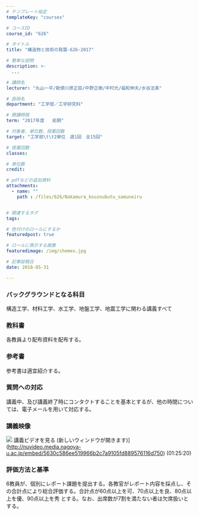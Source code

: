 ```yaml
---
# テンプレート指定
templateKey: "courses"

# コースID
course_id: "626"

# タイトル
title: "構造物と技術の発展-626-2017"

# 簡単な説明
description: >-
  ...

# 講師名
lecturer: "丸山一平/勅使川原正臣/中野正樹/中村光/福和伸夫/水谷法美"

# 部局名
department: "工学部／工学研究科"

# 開講時限
term: "2017年度	前期"

# 対象者、単位数、授業回数
target: "工学部\t\t2単位　週1回　全15回"

# 授業回数
classes: 

# 単位数
credit: 

# pdfなどの追加資料
attachments: 
  - name: "" 
    path : /files/626/Nakamura_kouzoubutu_samuneiru


# 関連するタグ
tags:

# 色付けのロールにするか
featuredpost: true

# ロールに表示する画像
featuredimage: /img/chemex.jpg

# 記事投稿日
date: 2018-05-31

---
```




### バックグラウンドとなる科目

構造工学、材料工学、水工学、地盤工学、地震工学に関わる講義すべて 

### 教科書

各教員より配布資料を配布する。

### 参考書

参考書は適宜紹介する。 

### 質問への対応

講義中、及び講義終了時にコンタクトすることを基本とするが、他の時間については、電子メールを用いて対応する。

### 講義映像


![](/files/626/Nakamura_kouzoubutu_samuneiru) 講義ビデオを見る (新しいウィンドウが開きます)](http://nuvideo.media.nagoya-u.ac.jp/embed/5630c586ee519966b2c7a9105fd889576116d750) (01:25:20)

### 評価方法と基準

6教員が、個別にレポート課題を提出する。各教官がレポート内容を採点し、その合計点により総合評価する。合計点が60点以上を可、70点以上を良、80点以上を優、90点以上を秀 とする。なお、出席数が7割を満たない者は欠席扱いとする。
